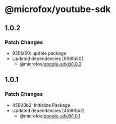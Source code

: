 # @microfox/youtube-sdk

## 1.0.2

### Patch Changes

- 938fa50: update package
- Updated dependencies [938fa50]
  - @microfox/google-sdk@1.0.2

## 1.0.1

### Patch Changes

- 45900b2: Initialize Package
- Updated dependencies [45900b2]
  - @microfox/google-sdk@1.0.1
